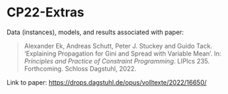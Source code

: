 # CP22-Extras

Data (instances), models, and results associated with paper:

> Alexander Ek, Andreas Schutt, Peter J. Stuckey and Guido Tack. ‘Explaining Propagation for Gini and Spread with Variable Mean’. In: *Principles and Practice of Constraint Programming*. LIPIcs 235. Forthcoming. Schloss Dagstuhl, 2022.

Link to paper: https://drops.dagstuhl.de/opus/volltexte/2022/16650/

